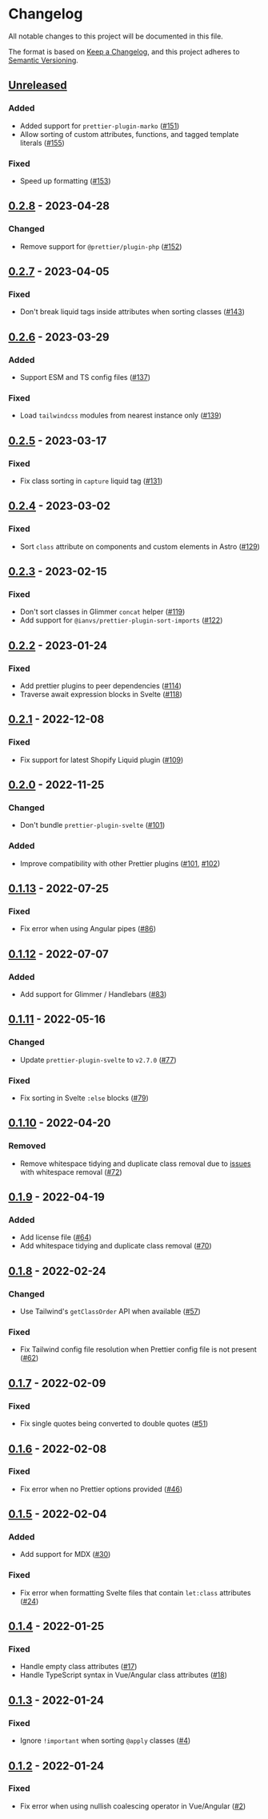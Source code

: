 # Changelog

All notable changes to this project will be documented in this file.

The format is based on [Keep a Changelog](https://keepachangelog.com/en/1.0.0/),
and this project adheres to [Semantic Versioning](https://semver.org/spec/v2.0.0.html).

## [Unreleased]

### Added

- Added support for `prettier-plugin-marko` ([#151](https://github.com/tailwindlabs/prettier-plugin-tailwindcss/pull/151))
- Allow sorting of custom attributes, functions, and tagged template literals ([#155](https://github.com/tailwindlabs/prettier-plugin-tailwindcss/pull/155))

### Fixed

- Speed up formatting ([#153](https://github.com/tailwindlabs/prettier-plugin-tailwindcss/pull/153))

## [0.2.8] - 2023-04-28

### Changed

- Remove support for `@prettier/plugin-php` ([#152](https://github.com/tailwindlabs/prettier-plugin-tailwindcss/pull/152))

## [0.2.7] - 2023-04-05

### Fixed

- Don't break liquid tags inside attributes when sorting classes ([#143](https://github.com/tailwindlabs/prettier-plugin-tailwindcss/pull/143))

## [0.2.6] - 2023-03-29

### Added

- Support ESM and TS config files ([#137](https://github.com/tailwindlabs/prettier-plugin-tailwindcss/pull/137))

### Fixed

- Load `tailwindcss` modules from nearest instance only ([#139](https://github.com/tailwindlabs/prettier-plugin-tailwindcss/pull/139))

## [0.2.5] - 2023-03-17

### Fixed

- Fix class sorting in `capture` liquid tag ([#131](https://github.com/tailwindlabs/prettier-plugin-tailwindcss/pull/131))

## [0.2.4] - 2023-03-02

### Fixed

- Sort `class` attribute on components and custom elements in Astro ([#129](https://github.com/tailwindlabs/prettier-plugin-tailwindcss/pull/129))

## [0.2.3] - 2023-02-15

### Fixed

- Don't sort classes in Glimmer `concat` helper ([#119](https://github.com/tailwindlabs/prettier-plugin-tailwindcss/pull/119))
- Add support for `@ianvs/prettier-plugin-sort-imports` ([#122](https://github.com/tailwindlabs/prettier-plugin-tailwindcss/pull/122))

## [0.2.2] - 2023-01-24

### Fixed

- Add prettier plugins to peer dependencies ([#114](https://github.com/tailwindlabs/prettier-plugin-tailwindcss/pull/114))
- Traverse await expression blocks in Svelte ([#118](https://github.com/tailwindlabs/prettier-plugin-tailwindcss/pull/118))

## [0.2.1] - 2022-12-08

### Fixed

- Fix support for latest Shopify Liquid plugin ([#109](https://github.com/tailwindlabs/prettier-plugin-tailwindcss/pull/109))

## [0.2.0] - 2022-11-25

### Changed

- Don't bundle `prettier-plugin-svelte` ([#101](https://github.com/tailwindlabs/prettier-plugin-tailwindcss/pull/101))

### Added

- Improve compatibility with other Prettier plugins ([#101](https://github.com/tailwindlabs/prettier-plugin-tailwindcss/pull/101), [#102](https://github.com/tailwindlabs/prettier-plugin-tailwindcss/pull/102))

## [0.1.13] - 2022-07-25

### Fixed

- Fix error when using Angular pipes ([#86](https://github.com/tailwindlabs/prettier-plugin-tailwindcss/pull/86))

## [0.1.12] - 2022-07-07

### Added

- Add support for Glimmer / Handlebars ([#83](https://github.com/tailwindlabs/prettier-plugin-tailwindcss/pull/83))

## [0.1.11] - 2022-05-16

### Changed

- Update `prettier-plugin-svelte` to `v2.7.0` ([#77](https://github.com/tailwindlabs/prettier-plugin-tailwindcss/pull/77))

### Fixed

- Fix sorting in Svelte `:else` blocks ([#79](https://github.com/tailwindlabs/prettier-plugin-tailwindcss/pull/79))

## [0.1.10] - 2022-04-20

### Removed

- Remove whitespace tidying and duplicate class removal due to [issues](https://github.com/tailwindlabs/prettier-plugin-tailwindcss/issues/71) with whitespace removal ([#72](https://github.com/tailwindlabs/prettier-plugin-tailwindcss/pull/72))

## [0.1.9] - 2022-04-19

### Added

- Add license file ([#64](https://github.com/tailwindlabs/prettier-plugin-tailwindcss/pull/64))
- Add whitespace tidying and duplicate class removal ([#70](https://github.com/tailwindlabs/prettier-plugin-tailwindcss/pull/70))

## [0.1.8] - 2022-02-24

### Changed

- Use Tailwind's `getClassOrder` API when available ([#57](https://github.com/tailwindlabs/prettier-plugin-tailwindcss/pull/57))

### Fixed

- Fix Tailwind config file resolution when Prettier config file is not present ([#62](https://github.com/tailwindlabs/prettier-plugin-tailwindcss/pull/62))

## [0.1.7] - 2022-02-09

### Fixed

- Fix single quotes being converted to double quotes ([#51](https://github.com/tailwindlabs/prettier-plugin-tailwindcss/pull/51))

## [0.1.6] - 2022-02-08

### Fixed

- Fix error when no Prettier options provided ([#46](https://github.com/tailwindlabs/prettier-plugin-tailwindcss/pull/46))

## [0.1.5] - 2022-02-04

### Added

- Add support for MDX ([#30](https://github.com/tailwindlabs/prettier-plugin-tailwindcss/pull/30))

### Fixed

- Fix error when formatting Svelte files that contain `let:class` attributes ([#24](https://github.com/tailwindlabs/prettier-plugin-tailwindcss/pull/24))

## [0.1.4] - 2022-01-25

### Fixed

- Handle empty class attributes ([#17](https://github.com/tailwindlabs/prettier-plugin-tailwindcss/pull/17))
- Handle TypeScript syntax in Vue/Angular class attributes ([#18](https://github.com/tailwindlabs/prettier-plugin-tailwindcss/pull/18))

## [0.1.3] - 2022-01-24

### Fixed

- Ignore `!important` when sorting `@apply` classes ([#4](https://github.com/tailwindlabs/prettier-plugin-tailwindcss/pull/4))

## [0.1.2] - 2022-01-24

### Fixed

- Fix error when using nullish coalescing operator in Vue/Angular ([#2](https://github.com/tailwindlabs/prettier-plugin-tailwindcss/pull/2))

[unreleased]: https://github.com/tailwindlabs/prettier-plugin-tailwindcss/compare/v0.2.8...HEAD
[0.2.8]: https://github.com/tailwindlabs/prettier-plugin-tailwindcss/compare/v0.2.7...v0.2.8
[0.2.7]: https://github.com/tailwindlabs/prettier-plugin-tailwindcss/compare/v0.2.6...v0.2.7
[0.2.6]: https://github.com/tailwindlabs/prettier-plugin-tailwindcss/compare/v0.2.5...v0.2.6
[0.2.5]: https://github.com/tailwindlabs/prettier-plugin-tailwindcss/compare/v0.2.4...v0.2.5
[0.2.4]: https://github.com/tailwindlabs/prettier-plugin-tailwindcss/compare/v0.2.3...v0.2.4
[0.2.3]: https://github.com/tailwindlabs/prettier-plugin-tailwindcss/compare/v0.2.2...v0.2.3
[0.2.2]: https://github.com/tailwindlabs/prettier-plugin-tailwindcss/compare/v0.2.1...v0.2.2
[0.2.1]: https://github.com/tailwindlabs/prettier-plugin-tailwindcss/compare/v0.2.0...v0.2.1
[0.2.0]: https://github.com/tailwindlabs/prettier-plugin-tailwindcss/compare/v0.1.13...v0.2.0
[0.1.13]: https://github.com/tailwindlabs/prettier-plugin-tailwindcss/compare/v0.1.12...v0.1.13
[0.1.12]: https://github.com/tailwindlabs/prettier-plugin-tailwindcss/compare/v0.1.11...v0.1.12
[0.1.11]: https://github.com/tailwindlabs/prettier-plugin-tailwindcss/compare/v0.1.10...v0.1.11
[0.1.10]: https://github.com/tailwindlabs/prettier-plugin-tailwindcss/compare/v0.1.9...v0.1.10
[0.1.9]: https://github.com/tailwindlabs/prettier-plugin-tailwindcss/compare/v0.1.8...v0.1.9
[0.1.8]: https://github.com/tailwindlabs/prettier-plugin-tailwindcss/compare/v0.1.7...v0.1.8
[0.1.7]: https://github.com/tailwindlabs/prettier-plugin-tailwindcss/compare/v0.1.6...v0.1.7
[0.1.6]: https://github.com/tailwindlabs/prettier-plugin-tailwindcss/compare/v0.1.5...v0.1.6
[0.1.5]: https://github.com/tailwindlabs/prettier-plugin-tailwindcss/compare/v0.1.4...v0.1.5
[0.1.4]: https://github.com/tailwindlabs/prettier-plugin-tailwindcss/compare/v0.1.3...v0.1.4
[0.1.3]: https://github.com/tailwindlabs/prettier-plugin-tailwindcss/compare/v0.1.2...v0.1.3
[0.1.2]: https://github.com/tailwindlabs/prettier-plugin-tailwindcss/compare/d9c27f07a69bf9feec7f9d889426ad2ba76e1b09...v0.1.2
